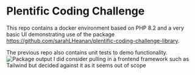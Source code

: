 # Plentific Coding Challenge
This repo contains a docker environment based on PHP 8.2 and a very basic UI demonstrating use of the package https://github.com/sarahLHeanan/plentific-coding-challenge-library.

The previous repo also contains unit tests to demo functionality.
![Package output](https://github.com/sarahLHeanan/plentific-coding-challenge/assets/19517992/e3cf0098-6133-44cd-a032-72304daba14d)
I did consider pulling in a frontend framework such as Tailwind but decided against it as it seems out of scope